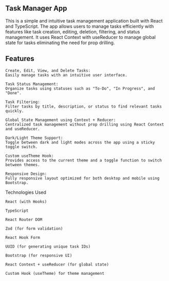## Task Manager App

This is a simple and intuitive task management application built with React and TypeScript. The app allows users to manage tasks efficiently with features like task creation, editing, deletion, filtering, and status management. It uses React Context with useReducer to manage global state for tasks eliminating the need for prop drilling.

## Features

    Create, Edit, View, and Delete Tasks:
    Easily manage tasks with an intuitive user interface.

    Task Status Management:
    Organize tasks using statuses such as "To-Do", "In Progress", and "Done".

    Task Filtering:
    Filter tasks by title, description, or status to find relevant tasks quickly.

    Global State Management using Context + Reducer:
    Centralized task management without prop drilling using React Context and useReducer.

    Dark/Light Theme Support:
    Toggle between dark and light modes across the app using a sticky toggle switch.

    Custom useTheme Hook:
    Provides access to the current theme and a toggle function to switch between themes.

    Responsive Design:
    Fully responsive layout optimized for both desktop and mobile using Bootstrap.

Technologies Used

    React (with Hooks)

    TypeScript

    React Router DOM

    Zod (for form validation)

    React Hook Form

    UUID (for generating unique task IDs)

    Bootstrap (for responsive UI)

    React Context + useReducer (for global state)

    Custom Hook (useTheme) for theme management
